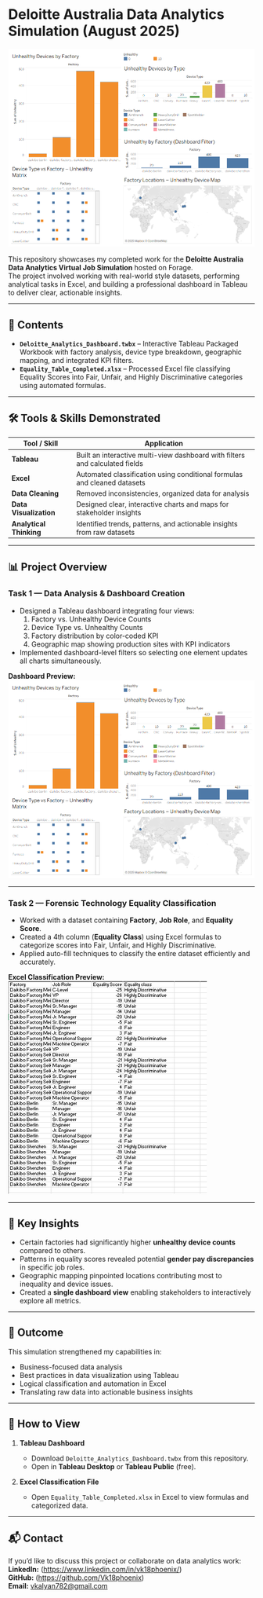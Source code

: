 # Deloitte Australia Data Analytics Simulation (August 2025)
![Tableau Task Dashboard](tableau-task-dashboard.png)

This repository showcases my completed work for the **Deloitte Australia Data Analytics Virtual Job Simulation** hosted on Forage.  
The project involved working with real-world style datasets, performing analytical tasks in Excel, and building a professional dashboard in Tableau to deliver clear, actionable insights.

---

## 📂 Contents

- **`Deloitte_Analytics_Dashboard.twbx`** – Interactive Tableau Packaged Workbook with factory analysis, device type breakdown, geographic mapping, and integrated KPI filters.
- **`Equality_Table_Completed.xlsx`** – Processed Excel file classifying Equality Scores into Fair, Unfair, and Highly Discriminative categories using automated formulas.

---

## 🛠 Tools & Skills Demonstrated

| Tool / Skill       | Application                                                                 |
|--------------------|-----------------------------------------------------------------------------|
| **Tableau**        | Built an interactive multi-view dashboard with filters and calculated fields |
| **Excel**          | Automated classification using conditional formulas and cleaned datasets    |
| **Data Cleaning**  | Removed inconsistencies, organized data for analysis                        |
| **Data Visualization** | Designed clear, interactive charts and maps for stakeholder insights     |
| **Analytical Thinking** | Identified trends, patterns, and actionable insights from raw datasets  |

---

## 📊 Project Overview

### **Task 1 — Data Analysis & Dashboard Creation**
- Designed a Tableau dashboard integrating four views:
  1. Factory vs. Unhealthy Device Counts  
  2. Device Type vs. Unhealthy Counts  
  3. Factory distribution by color-coded KPI  
  4. Geographic map showing production sites with KPI indicators
- Implemented dashboard-level filters so selecting one element updates all charts simultaneously.

**Dashboard Preview:**
![Tableau Task Dashboard](tableau-task-dashboard.png)

---

### **Task 2 — Forensic Technology Equality Classification**
- Worked with a dataset containing **Factory**, **Job Role**, and **Equality Score**.
- Created a 4th column (**Equality Class**) using Excel formulas to categorize scores into Fair, Unfair, and Highly Discriminative.
- Applied auto-fill techniques to classify the entire dataset efficiently and accurately.

**Excel Classification Preview:**
![Equity Table Snapshot](equity-table-snapshot.png)

---

## 📌 Key Insights
- Certain factories had significantly higher **unhealthy device counts** compared to others.  
- Patterns in equality scores revealed potential **gender pay discrepancies** in specific job roles.  
- Geographic mapping pinpointed locations contributing most to inequality and device issues.  
- Created a **single dashboard view** enabling stakeholders to interactively explore all metrics.

---

## 🚀 Outcome
This simulation strengthened my capabilities in:
- Business-focused data analysis
- Best practices in data visualization using Tableau
- Logical classification and automation in Excel
- Translating raw data into actionable business insights

---

## 🔗 How to View
1. **Tableau Dashboard**  
   - Download `Deloitte_Analytics_Dashboard.twbx` from this repository.
   - Open in **Tableau Desktop** or **Tableau Public** (free).

2. **Excel Classification File**  
   - Open `Equality_Table_Completed.xlsx` in Excel to view formulas and categorized data.

---

## 📬 Contact
If you’d like to discuss this project or collaborate on data analytics work:  
**LinkedIn:** (https://www.linkedin.com/in/vk18phoenix/)  
**GitHub:** (https://github.com/Vk18phoenix)  
**Email:** vkalyan782@gmail.com
